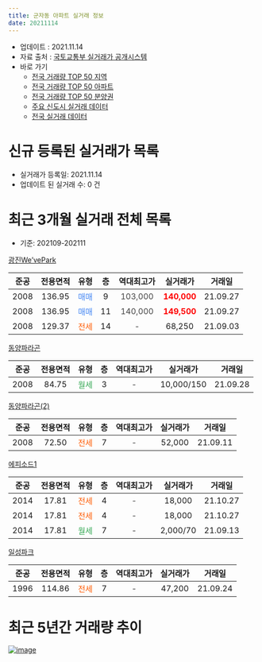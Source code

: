 ```yaml
---
title: 군자동 아파트 실거래 정보
date: 20211114
---
```


* 업데이트 : 2021.11.14
* 자료 출처 : [국토교통부 실거래가 공개시스템](http://rt.molit.go.kr)
* 바로 가기
    * [전국 거래량 TOP 50 지역](https://apt-info.github.io/apt-trade-info/tr)
    * [전국 거래량 TOP 50 아파트](https://apt-info.github.io/apt-trade-info/ta)
    * [전국 거래량 TOP 50 분양권](https://apt-info.github.io/apt-trade-info/tb)
    * [주요 신도시 실거래 데이터](https://apt-info.github.io/apt-trade-info/newtown)
    * [전국 실거래 데이터](https://apt-info.github.io/apt-trade-info/all)



<script async src="https://pagead2.googlesyndication.com/pagead/js/adsbygoogle.js"></script>
<!-- 기본광고 -->
<ins class="adsbygoogle"
     style="display:block"
     data-ad-client="ca-pub-1142216861245946"
     data-ad-slot="4805727019"
     data-ad-format="auto"
     data-full-width-responsive="true"></ins>
<script>
     (adsbygoogle = window.adsbygoogle || []).push({});
</script>


# 신규 등록된 실거래가 목록

* 실거래가 등록일: 2021.11.14
* 업데이트 된 실거래 수: 0 건




<script async src="https://pagead2.googlesyndication.com/pagead/js/adsbygoogle.js"></script>
<!-- 기본광고 -->
<ins class="adsbygoogle"
     style="display:block"
     data-ad-client="ca-pub-1142216861245946"
     data-ad-slot="4805727019"
     data-ad-format="auto"
     data-full-width-responsive="true"></ins>
<script>
     (adsbygoogle = window.adsbygoogle || []).push({});
</script>


# 최근 3개월 실거래 전체 목록
* 기준: 202109-202111


[광진We’vePark](https://search.naver.com/search.naver?query=%EA%B4%91%EC%A7%84We%E2%80%99vePark)

|준공|전용면적|유형|층|역대최고가|실거래가|거래일|
|:---:|:---:|:---:|:---:|:---:|:---:|:---:|
|2008|136.95|<span style="color:#4285F3">매매</span>|9|<span style="color:#444444">103,000</span>|<b><span style="color:#FF0000">140,000</span></b>|21.09.27|
|2008|136.95|<span style="color:#4285F3">매매</span>|11|<span style="color:#444444">140,000</span>|<b><span style="color:#FF0000">149,500</span></b>|21.09.27|
|2008|129.37|<span style="color:#FF5A00">전세</span>|14|<span style="color:#444444">-</span>|68,250|21.09.03|

[동양파라곤](https://search.naver.com/search.naver?query=%EB%8F%99%EC%96%91%ED%8C%8C%EB%9D%BC%EA%B3%A4)

|준공|전용면적|유형|층|역대최고가|실거래가|거래일|
|:---:|:---:|:---:|:---:|:---:|:---:|:---:|
|2008|84.75|<span style="color:#34A853">월세</span>|3|<span style="color:#444444">-</span>|10,000/150|21.09.28|

[동양파라곤(2)](https://search.naver.com/search.naver?query=%EB%8F%99%EC%96%91%ED%8C%8C%EB%9D%BC%EA%B3%A4%282%29)

|준공|전용면적|유형|층|역대최고가|실거래가|거래일|
|:---:|:---:|:---:|:---:|:---:|:---:|:---:|
|2008|72.50|<span style="color:#FF5A00">전세</span>|7|<span style="color:#444444">-</span>|52,000|21.09.11|

[에피소드1](https://search.naver.com/search.naver?query=%EC%97%90%ED%94%BC%EC%86%8C%EB%93%9C1)

|준공|전용면적|유형|층|역대최고가|실거래가|거래일|
|:---:|:---:|:---:|:---:|:---:|:---:|:---:|
|2014|17.81|<span style="color:#FF5A00">전세</span>|4|<span style="color:#444444">-</span>|18,000|21.10.27|
|2014|17.81|<span style="color:#FF5A00">전세</span>|4|<span style="color:#444444">-</span>|18,000|21.10.27|
|2014|17.81|<span style="color:#34A853">월세</span>|7|<span style="color:#444444">-</span>|2,000/70|21.09.13|

[일성파크](https://search.naver.com/search.naver?query=%EC%9D%BC%EC%84%B1%ED%8C%8C%ED%81%AC)

|준공|전용면적|유형|층|역대최고가|실거래가|거래일|
|:---:|:---:|:---:|:---:|:---:|:---:|:---:|
|1996|114.86|<span style="color:#FF5A00">전세</span>|7|<span style="color:#444444">-</span>|47,200|21.09.24|



<script async src="https://pagead2.googlesyndication.com/pagead/js/adsbygoogle.js"></script>
<!-- 기본광고 -->
<ins class="adsbygoogle"
     style="display:block"
     data-ad-client="ca-pub-1142216861245946"
     data-ad-slot="4805727019"
     data-ad-format="auto"
     data-full-width-responsive="true"></ins>
<script>
     (adsbygoogle = window.adsbygoogle || []).push({});
</script>


# 최근 5년간 거래량 추이


<div style="width:100%;">
    <canvas id="deal_progress" height="200"></canvas>
</div>

<script>
new Chart(document.getElementById("deal_progress"), {
    type: 'line',
    data: {
        labels: ['16.01','16.02','16.03','16.04','16.05','16.06','16.07','16.08','16.09','16.10','16.11','16.12','17.01','17.02','17.03','17.04','17.05','17.06','17.07','17.08','17.09','17.10','17.11','17.12','18.01','18.02','18.03','18.04','18.05','18.06','18.07','18.08','18.09','18.10','18.11','18.12','19.01','19.02','19.03','19.04','19.05','19.06','19.07','19.08','19.09','19.10','19.11','19.12','20.01','20.02','20.03','20.04','20.05','20.06','20.07','20.08','20.09','20.10','20.11','20.12','21.01','21.02','21.03','21.04','21.05','21.06','21.07','21.08','21.09','21.10'],
        datasets: [{
            label: '매매/분양권',
            data: [4,5,4,7,2,1,4,5,7,4,3,3,2,6,7,5,0,2,5,5,5,6,4,3,7,6,5,1,3,4,7,7,4,1,1,1,4,2,2,2,2,3,6,7,2,2,12,4,3,3,3,5,7,3,5,0,3,4,1,1,3,1,5,3,3,1,6,2,2,0],
            borderColor: "rgba(66, 133, 243, 1)",
            backgroundColor: "rgba(66, 133, 243, 0.05)",
            borderWidth: 1,
            pointRadius: 0,
            fill: false,
            lineTension: 0
        },{
            label: '전/월세',
            data: [5,5,6,6,2,3,4,3,3,4,5,3,3,3,2,4,4,3,2,2,3,5,2,3,5,3,6,6,7,7,3,1,4,5,0,4,5,4,3,3,4,1,0,2,1,4,5,4,3,2,3,1,3,5,3,3,2,1,3,7,3,6,2,6,4,4,5,4,5,2],
            borderColor: "rgba(255, 90, 0, 1)",
            backgroundColor: "rgba(255, 90, 0, 0.05)",
            borderWidth: 1,
            pointRadius: 0,
            fill: false,
            lineTension: 0
        },{
            label: '합계',
            data: [9,10,10,13,4,4,8,8,10,8,8,6,5,9,9,9,4,5,7,7,8,11,6,6,12,9,11,7,10,11,10,8,8,6,1,5,9,6,5,5,6,4,6,9,3,6,17,8,6,5,6,6,10,8,8,3,5,5,4,8,6,7,7,9,7,5,11,6,7,2],
            borderColor: "rgba(0, 0, 0, 1)",
            backgroundColor: "rgba(0, 0, 0, 0.03)",
            borderWidth: 0.1,
            pointRadius: 0,
            fill: true,
            lineTension: 0
        }
        ]
    },
    options: {
        responsive: true,
        title: {
            display: false
        },
        tooltips: {
            mode: 'index',
            intersect: false
        },
        hover: {
            mode: 'nearest',
            intersect: true
        },
        scales: {
            xAxes: [{
                display: true,
                scaleLabel: {
                    display: true,
                    labelString: '년/월'
                }
            }],
            yAxes: [{
                display: true,
                ticks: {
                    suggestedMin: 0,
                },
                scaleLabel: {
                    display: true,
                    labelString: '실거래 수'
                }
            }]
        }
    }
});

</script>


[![image](https://apt-info.github.io/images/2020-01-03-apt-trade-info/1024x500.png)](https://play.google.com/store/apps/details?id=com.aptinfo.apttradeinfo)

